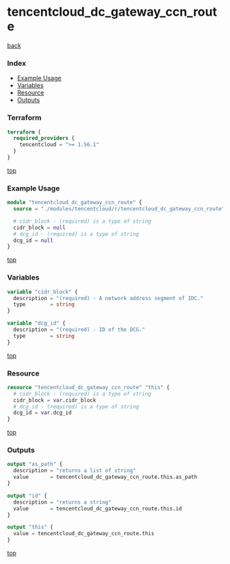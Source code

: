# tencentcloud_dc_gateway_ccn_route

[back](../tencentcloud.md)

### Index

- [Example Usage](#example-usage)
- [Variables](#variables)
- [Resource](#resource)
- [Outputs](#outputs)

### Terraform

```terraform
terraform {
  required_providers {
    tencentcloud = ">= 1.56.1"
  }
}
```

[top](#index)

### Example Usage

```terraform
module "tencentcloud_dc_gateway_ccn_route" {
  source = "./modules/tencentcloud/r/tencentcloud_dc_gateway_ccn_route"

  # cidr_block - (required) is a type of string
  cidr_block = null
  # dcg_id - (required) is a type of string
  dcg_id = null
}
```

[top](#index)

### Variables

```terraform
variable "cidr_block" {
  description = "(required) - A network address segment of IDC."
  type        = string
}

variable "dcg_id" {
  description = "(required) - ID of the DCG."
  type        = string
}
```

[top](#index)

### Resource

```terraform
resource "tencentcloud_dc_gateway_ccn_route" "this" {
  # cidr_block - (required) is a type of string
  cidr_block = var.cidr_block
  # dcg_id - (required) is a type of string
  dcg_id = var.dcg_id
}
```

[top](#index)

### Outputs

```terraform
output "as_path" {
  description = "returns a list of string"
  value       = tencentcloud_dc_gateway_ccn_route.this.as_path
}

output "id" {
  description = "returns a string"
  value       = tencentcloud_dc_gateway_ccn_route.this.id
}

output "this" {
  value = tencentcloud_dc_gateway_ccn_route.this
}
```

[top](#index)